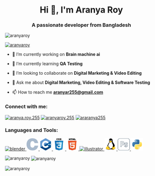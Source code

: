 <h1 align="center">Hi 👋, I'm Aranya Roy</h1>
<h3 align="center">A passionate developer from Bangladesh</h3>

<p align="left"> <img src="https://komarev.com/ghpvc/?username=aranyaroy&label=Profile%20views&color=0e75b6&style=flat" alt="aranyaroy" /> </p>

<p align="left"> <a href="https://github.com/ryo-ma/github-profile-trophy"><img src="https://github-profile-trophy.vercel.app/?username=aranyaroy" alt="aranyaroy" /></a> </p>

- 🔭 I’m currently working on **Brain machine ai**

- 🌱 I’m currently learning **QA Testing**

- 👯 I’m looking to collaborate on **Digital Marketing & Video Editing**

- 💬 Ask me about **Digital Marketing, Video Editing & Software Testing**

- 📫 How to reach me **aranyar255@gmail.com**

<h3 align="left">Connect with me:</h3>
<p align="left">
<a href="https://fb.com/aranya.roy.255" target="blank"><img align="center" src="https://raw.githubusercontent.com/rahuldkjain/github-profile-readme-generator/master/src/images/icons/Social/facebook.svg" alt="aranya.roy.255" height="30" width="40" /></a>
<a href="https://instagram.com/aranyaroy.255" target="blank"><img align="center" src="https://raw.githubusercontent.com/rahuldkjain/github-profile-readme-generator/master/src/images/icons/Social/instagram.svg" alt="aranyaroy.255" height="30" width="40" /></a>
<a href="https://discord.gg/araranya255" target="blank"><img align="center" src="https://raw.githubusercontent.com/rahuldkjain/github-profile-readme-generator/master/src/images/icons/Social/discord.svg" alt="araranya255" height="30" width="40" /></a>
</p>

<h3 align="left">Languages and Tools:</h3>
<p align="left"> <a href="https://www.blender.org/" target="_blank" rel="noreferrer"> <img src="https://download.blender.org/branding/community/blender_community_badge_white.svg" alt="blender" width="40" height="40"/> </a> <a href="https://www.cprogramming.com/" target="_blank" rel="noreferrer"> <img src="https://raw.githubusercontent.com/devicons/devicon/master/icons/c/c-original.svg" alt="c" width="40" height="40"/> </a> <a href="https://www.w3schools.com/cpp/" target="_blank" rel="noreferrer"> <img src="https://raw.githubusercontent.com/devicons/devicon/master/icons/cplusplus/cplusplus-original.svg" alt="cplusplus" width="40" height="40"/> </a> <a href="https://www.w3schools.com/css/" target="_blank" rel="noreferrer"> <img src="https://raw.githubusercontent.com/devicons/devicon/master/icons/css3/css3-original-wordmark.svg" alt="css3" width="40" height="40"/> </a> <a href="https://www.w3.org/html/" target="_blank" rel="noreferrer"> <img src="https://raw.githubusercontent.com/devicons/devicon/master/icons/html5/html5-original-wordmark.svg" alt="html5" width="40" height="40"/> </a> <a href="https://www.adobe.com/in/products/illustrator.html" target="_blank" rel="noreferrer"> <img src="https://www.vectorlogo.zone/logos/adobe_illustrator/adobe_illustrator-icon.svg" alt="illustrator" width="40" height="40"/> </a> <a href="https://www.linux.org/" target="_blank" rel="noreferrer"> <img src="https://raw.githubusercontent.com/devicons/devicon/master/icons/linux/linux-original.svg" alt="linux" width="40" height="40"/> </a> <a href="https://www.photoshop.com/en" target="_blank" rel="noreferrer"> <img src="https://raw.githubusercontent.com/devicons/devicon/master/icons/photoshop/photoshop-line.svg" alt="photoshop" width="40" height="40"/> </a> <a href="https://www.python.org" target="_blank" rel="noreferrer"> <img src="https://raw.githubusercontent.com/devicons/devicon/master/icons/python/python-original.svg" alt="python" width="40" height="40"/> </a> </p>

<p><img align="left" src="https://github-readme-stats.vercel.app/api/top-langs?username=aranyaroy&show_icons=true&locale=en&layout=compact" alt="aranyaroy" /></p>

<p>&nbsp;<img align="center" src="https://github-readme-stats.vercel.app/api?username=aranyaroy&show_icons=true&locale=en" alt="aranyaroy" /></p>

<p><img align="center" src="https://github-readme-streak-stats.herokuapp.com/?user=aranyaroy&" alt="aranyaroy" /></p>
